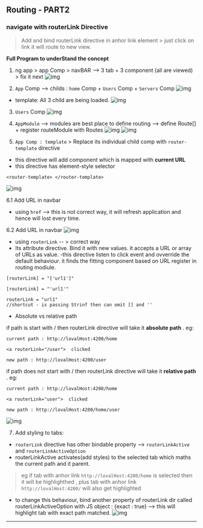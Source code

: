 ## Routing - PART2

### navigate with routerLink Directive
> Add and bind routerLink directive in anhor link element > just click on link it will route to new  view.

**Full Program to underStand the concept**

1. ng app > app Comp > navBAR -->  3 tab + 3 component (all are viewed) > fix it next
![img](https://github.com/lekhrajdinkar/NG6/blob/master/notes/assets/route/rcp1.JPG)

2. `App` Comp --> childs : `home` Comp + `Users` Comp + `Servers` Comp
![img](https://github.com/lekhrajdinkar/NG6/blob/master/notes/assets/route/rcp2.jpg)
- template: All 3 child are being loaded.
![img](https://github.com/lekhrajdinkar/NG6/blob/master/notes/assets/route/rcp6.jpg)

3. `Users` Comp
![img](https://github.com/lekhrajdinkar/NG6/blob/master/notes/assets/route/rcp3.jpg)

4. `AppModule` --> modules are best place to define routing --> define Route[] + register routeModule with Routes
![img](https://github.com/lekhrajdinkar/NG6/blob/master/notes/assets/route/rcp4.jpg)
![img](https://github.com/lekhrajdinkar/NG6/blob/master/notes/assets/route/rcp5.jpg)

5. `App Comp : template` > Replace its individual child comp with `router-template` directive
- this directive will add component which is mapped with **current URL**
- this directive has element-style selector 
```
<router-template> </router-template>
```
![img](https://github.com/lekhrajdinkar/NG6/blob/master/notes/assets/route/rcp7.jpg)

6.1 Add URL in navbar 
- using `href` --> this is not correct way, it will refresh application and hence will lost every time.

6.2 Add URL in navbar 
![img](https://github.com/lekhrajdinkar/NG6/blob/master/notes/assets/route/rcp8.jpg)
- using `routerLink` -- > correct way
- Its attribute directive. Bind it with new values. it accepts a URL or array of URLs as value.
-this directive listen to click event and ovverride the default behaviour. it finds the fitting component based on URL register in routing  modiule.
```
[routerLink] = "['url1']"

[routerLink] = "'url1'"

routerLink = "url1" 
//shortcut - is passing Strinf then can omit [] and ''

```
- Absolute vs relative path

if path is start with / then routerLink directive will take it **absolute path** . eg:
```
current path : http://lovalHost:4200/home

<a routerLink="/user">  clicked

new path : http://lovalHost:4200/user
```

if path does not start with / then routerLink directive will take it **relative path** . eg:
```
current path : http://lovalHost:4200/home

<a routerLink="user">  clicked

new path : http://lovalHost:4200/home/user
```
![img](https://github.com/lekhrajdinkar/NG6/blob/master/notes/assets/route/rcp9.jpg)

7. Add styling to tabs:
- `routerLink` directive has other bindable property --> `routerLinkActive` and `routerLinkActiveOption`
-  routerLinkActive activates(add styles) to the selected tab which maths the current path and it parent. 
> eg  if tab with anhor link `http://lovalHost:4200/home` is selected then it will be highlighthed , plus tab with anhor link `http://lovalHost:4200/` will also get highlighted

- to change this behaviour, bind another property of routerLink dir called routerLinkActiveOption with JS object : {exact : true} --> this will highlight tab with exact path matched.
![img](https://github.com/lekhrajdinkar/NG6/blob/master/notes/assets/route/rcp10.jpg)

****








